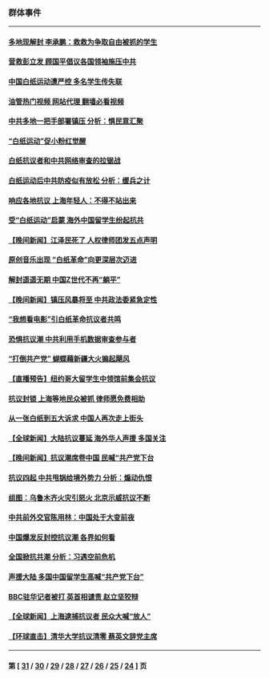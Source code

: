 ### 群体事件
---
#### [多地现解封 李承鹏：救救为争取自由被抓的学生](../../pages/ncid279/n13876918.md?12080445) 
#### [营救彭立发 顾国平倡议各国领袖施压中共](../../pages/ncid279/n13878701.md?12080445) 
#### [中国白纸运动遭严控 多名学生传失联](../../pages/ncid279/n13878652.md?12080445) 
#### [油管热门视频 网站代理 翻墙必看视频](http://138.2.39.72:81/youtube.html?epic-marker?12080445)
#### [中共多地一把手部署镇压 分析：惧民意汇聚](../../pages/ncid279/n13878085.md?12080445) 
#### [“白纸运动”促小粉红觉醒](../../pages/ncid279/n13877842.md?12080445) 
#### [白纸抗议者和中共网络审查的拉锯战](../../pages/ncid279/n13877688.md?12080445) 
#### [白纸运动后中共防疫似有放松 分析：缓兵之计](../../pages/ncid279/n13877425.md?12080445) 
#### [响应各地抗议 上海年轻人：不得不站出来](../../pages/ncid279/n13876261.md?12080445) 
#### [受“白纸运动”启蒙 海外中国留学生纷起抗共](../../pages/ncid279/n13876919.md?12080445) 
#### [【晚间新闻】江泽民死了 人权律师团发五点声明](../../pages/ncid279/n13876603.md?12080445) 
#### [原创音乐出现 “白纸革命”向更深层次迈进](../../pages/ncid279/n13876509.md?12080445) 
#### [解封遥遥无期 中国Z世代不再“躺平”](../../pages/ncid279/n13876294.md?12080445) 
#### [【晚间新闻】镇压风暴将至 中共政法委紧急定性](../../pages/ncid279/n13875432.md?12080445) 
#### [“我想看电影”引白纸革命抗议者共鸣](../../pages/ncid279/n13875742.md?12080445) 
#### [恐惧抗议潮 中共利用手机数据审查参与者](../../pages/ncid279/n13875552.md?12080445) 
#### [“打倒共产党” 蝴蝶藉新疆大火搧起飓风](../../pages/ncid279/n13875241.md?12080445) 
#### [【直播预告】纽约哥大留学生中领馆前集会抗议](../../pages/ncid279/n13875540.md?12080445) 
#### [抗议封锁 上海等地民众被抓 律师愿免费相助](../../pages/ncid279/n13875401.md?12080445) 
#### [从一张白纸到五大诉求 中国人再次走上街头](../../pages/ncid279/n13874898.md?12080445) 
#### [【全球新闻】大陆抗议蔓延 海外华人声援 多国关注](../../pages/ncid279/n13874875.md?12080445) 
#### [【晚间新闻】抗议潮席卷中国 民喊“共产党下台](../../pages/ncid279/n13875348.md?12080445) 
#### [抗议四起 中共甩锅给境外势力 分析：煽动仇恨](../../pages/ncid279/n13875072.md?12080445) 
#### [组图：乌鲁木齐火灾引怒火 北京示威抗议不断](../../pages/ncid279/n13874830.md?12080445) 
#### [中共前外交官陈用林：中国处于大变前夜](../../pages/ncid279/n13874588.md?12080445) 
#### [中国爆发反封控抗议潮 各界如何看](../../pages/ncid279/n13874924.md?12080445) 
#### [全国掀抗共潮 分析：习遇空前危机](../../pages/ncid279/n13874792.md?12080445) 
#### [声援大陆 多国中国留学生高喊“共产党下台”](../../pages/ncid279/n13874793.md?12080445) 
#### [BBC驻华记者被打 英首相谴责 赵立坚狡辩](../../pages/ncid279/n13874710.md?12080445) 
#### [【全球新闻】上海逮捕抗议者 民众大喊“放人”](../../pages/ncid279/n13874573.md?12080445) 
#### [【环球直击】清华大学抗议清零 蔡英文辞党主席](../../pages/ncid279/n13874575.md?12080445) 

---
#### 第 [ [31](./31.md?12080445) / [30](./30.md?12080445) / [29](./29.md?12080445) / [28](./28.md?12080445) / [27](./27.md?12080445) / [26](./26.md?12080445) / [25](./25.md?12080445) / [24](./24.md?12080445) ] 页
